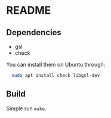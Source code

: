 README
===========

Dependencies
-------------

- gsl
- check

You can install them on Ubuntu through:

```bash
  sudo apt install check libgsl-dev
```

Build
------------

Simple run `make`.
